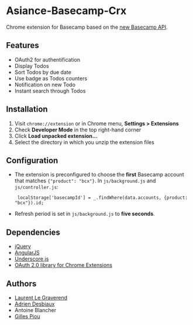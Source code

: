 Asiance-Basecamp-Crx
====================

Chrome extension for Basecamp based on the [new Basecamp API](https://github.com/37signals/bcx-api).

Features
--------------------

  - OAuth2 for authentification
  - Display Todos
  - Sort Todos by due date
  - Use badge as Todos counters
  - Notification on new Todo
  - Instant search through Todos

Installation
--------------------
1. Visit `chrome://extension` or in Chrome menu, **Settings > Extensions**
2. Check **Developer Mode** in the top right-hand corner
3. Click **Load unpacked extension…**
4. Select the directory in which you unzip the extension files

Configuration
--------------------
*  The extension is preconfigured to choose the **first** Basecamp account that matches `{"product": "bcx"}`. In `js/background.js` and `js/controller.js`:

        localStorage['basecampId'] = _.findWhere(data.accounts, {product: "bcx"}).id;

*  Refresh period is set in `js/background.js` to **five seconds**.

Dependencies
--------------------

  - [jQuery](http://jquery.com/)
  - [AngularJS](http://angularjs.org/)
  - [Underscore.js](http://underscorejs.org/g/)
  - [OAuth 2.0 library for Chrome Extensions](https://github.com/borismus/oauth2-extensions)

Authors
--------------------

  - [Laurent Le Graverend](https://github.com/laurent-le-graverend)
  - [Adrien Desbiaux](https://github.com/AdrienFromToulouse)
  - Antoine Blancher
  - [Gilles Piou](https://github.com/pioug)
